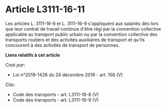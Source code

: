 # Article L3111-16-11

Les articles L. 3111-16-8 et L. 3111-16-9 s'appliquent aux salariés dès lors que leur contrat de travail continue d'être régi
par la convention collective applicable au transport public urbain ou par la convention collective des transports routiers et
des activités auxiliaires de transport et qu'ils concourent à des activités de transport de personnes.

**Liens relatifs à cet article**

_Créé par_:

  - Loi n°2019-1428 du 24 décembre 2019 - art. 158 (V)

_Cite_:

  - Code des transports - art. L3111-16-8 (V)
  - Code des transports - art. L3111-16-9 (V)

